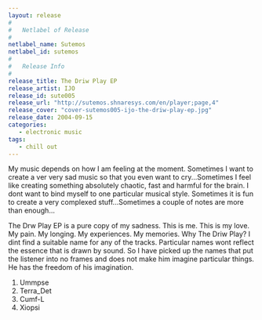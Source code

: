 ```yaml
---
layout: release
#
#   Netlabel of Release
#
netlabel_name: Sutemos
netlabel_id: sutemos
#
#   Release Info
#
release_title: The Driw Play EP
release_artist: IJO
release_id: sute005
release_url: "http://sutemos.shnaresys.com/en/player;page,4"
release_cover: "cover-sutemos005-ijo-the-driw-play-ep.jpg"
release_date: 2004-09-15
categories:
   - electronic music
tags:
   - chill out
---
```

My music depends on how I am feeling at the moment. Sometimes I want to create a ver very sad music so that you even want to cry...Sometimes I feel like creating something absolutely chaotic, fast and harmful for the brain. I dont want to bind myself to one particular musical style. Sometimes it is fun to create a very complexed stuff...Sometimes a couple of notes are more than enough...

The Drw Play EP is a pure copy of my sadness. This is me. This is my love. My pain. My longing. My experiences. My memories. Why The Driw Play? I dint find a suitable name for any of the tracks. Particular names wont reflect the essence that is drawn by sound. So I have picked up the names that put the listener into no frames and does not make him imagine particular things. He has the freedom of his imagination.


1. Ummpse
2. Terra_Det
3. Cumf-L
4. Xiopsi